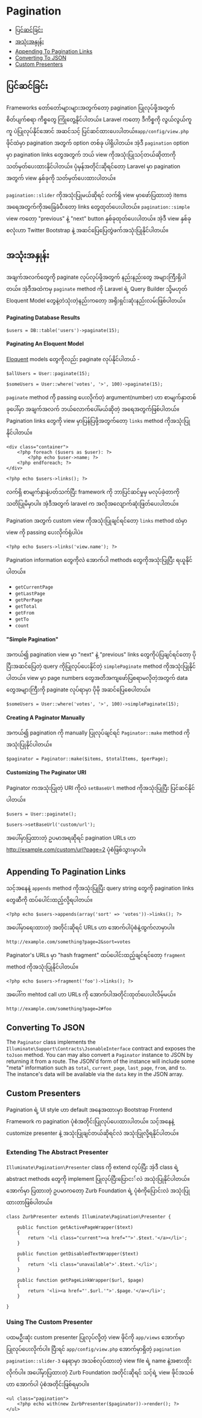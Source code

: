 ﻿# Pagination

- [ပြင်ဆင်ခြင်း](#configuration)
- [အသုံးအနှုန်း](#usage)
- [Appending To Pagination Links](#appending-to-pagination-links)
- [Converting To JSON](#converting-to-json)
- [Custom Presenters](#custom-presenters)

<a name="configuration"></a>
## ပြင်ဆင်ခြင်း

Frameworks တော်တော်များများအတွက်တော့ pagination ပြုလုပ်ဖို့အတွက် စိတ်ပျက်စရာ ကိစ္စတွေ ကြုံတွေ့နိုင်ပါတယ်။ Laravel ကတော့ ဒီကိစ္စကို လွယ်လွယ်ကူကူ ပဲပြုလုပ်နိုင်အောင် အဆင်သင့် ပြင်ဆင်ထားပေးပါတယ်။`app/config/view.php` ဖိုင်ထဲမှာ pagination အတွက် option တစ်ခု ပါရှိပါတယ်။ အဲ့ဒီ `pagination` option မှာ pagination links တွေအတွက် ဘယ် view ကိုအသုံးပြုသင့်တယ်ဆိုတာကို သတ်မှတ်ပေးထားနိုင်ပါတယ်။ ပုံမှန်အတိုင်းဆိုရင်တော့ Laravel မှာ pagination အတွက် view နှစ်ခုကို သတ်မှတ်ပေးထားပါတယ်။ 

`pagination::slider` ကိုအသုံးပြုမယ်ဆိုရင် လက်ရှိ view မှာဖော်ပြထားတဲ့ items အရေအတွက်ကိုအခြေခံပီးတော့ links တွေထုတ်ပေးပါတယ်။ `pagination::simple` view ကတော့ "previous" နဲ့ "next" button နှစ်ခုထုတ်ပေးပါတယ်။ အဲ့ဒီ view နှစ်ခုစလုံးဟာ Twitter Bootstrap နဲ့ အဆင်ပြေပြေတွဲဖက်အသုံးပြုနိုင်ပါတယ်။ 

<a name="usage"></a>
## အသုံးအနှုန်း

အချက်အလက်တွေကို paginate လုပ်လုပ်ဖို့အတွက် နည်းနည်းတွေ အများကြီးရှိပါတယ်။ အဲ့ဒီအထဲကမှ `paginate` method ကို Laravel ရဲ့ Query Builder သို့မဟုတ် Eloquent Model တွေနဲ့တဲသုံးတဲ့နည်းကတော့ အရိုးရှင်းဆုံးနည်းလမ်းဖြစ်ပါတယ်။ 

#### Paginating Database Results

	$users = DB::table('users')->paginate(15);

#### Paginating An Eloquent Model

[Eloquent](eloquent.md) models တွေကိုလည်း paginate လုပ်နိုင်ပါတယ် -

	$allUsers = User::paginate(15);

	$someUsers = User::where('votes', '>', 100)->paginate(15);

`paginate` method ကို passing ပေးလိုက်တဲ့ argument(number) ဟာ စာမျက်နှာတစ်ခုပေါ်မှာ အချက်အလက် ဘယ်လောက်ပေါ်မယ်ဆိုတဲ့ အရေအတွက်ဖြစ်ပါတယ်။ Pagination links တွေကို view မှာပြန်ပြဖို့အတွက်တော့ `links` method ကိုအသုံးပြုနိုင်ပါတယ်။ 

	<div class="container">
		<?php foreach ($users as $user): ?>
			<?php echo $user->name; ?>
		<?php endforeach; ?>
	</div>

	<?php echo $users->links(); ?>

လက်ရှိ စာမျက်နှာနဲ့ပတ်သက်ပြီး framework ကို ဘာပြင်ဆင်မှုမှ မလုပ်ခဲ့တာကို သတိပြုမိမှာပါ။ အဲ့ဒီအတွက် laravel က အလိုအလျောက်ဆုံးဖြတ်ပေးပါတယ်။ 

Pagination အတွက် custom view ကိုအသုံးပြုချင်ရင်တော့ `links` method ထဲမှာ view ကို passing ပေးလိုက်ရုံပါပဲ။

	<?php echo $users->links('view.name'); ?>

Pagination information တွေကိုလဲ အောက်ပါ methods တွေကိုအသုံးပြုပြီး ရယူနိုင်ပါတယ်။ 

- `getCurrentPage`
- `getLastPage`
- `getPerPage`
- `getTotal`
- `getFrom`
- `getTo`
- `count`


#### "Simple Pagination"

အကယ်၍ pagination view မှာ "next" နဲ့ "previous" links တွေကိုပဲပြချင်ရင်တော့ ပိုပြီးအဆင်ပြေတဲ့ query ကိုပြုလုပ်ပေးနိုင်တဲ့ `simplePaginate` method ကိုအသုံးပြုနိုင်ပါတယ်။ view မှာ page numbers တွေအတိအကျဖော်ပြစရာမလိုတဲ့အတွက် data တွေအများကြီးကို paginate လုပ်ရာမှာ ပိုမို အဆင်ပြေစေပါတယ်။ 

	$someUsers = User::where('votes', '>', 100)->simplePaginate(15);

#### Creating A Paginator Manually

အကယ်၍ pagination ကို manually ပြုလုပ်ချင်ရင် `Paginator::make` method ကိုအသုံးပြုနိုင်ပါတယ်။ 

	$paginator = Paginator::make($items, $totalItems, $perPage);

#### Customizing The Paginator URI

Paginator ကအသုံးပြုတဲ့ URI ကိုလဲ `setBaseUrl` method ကိုအသုံးပြုပြီး ပြင်ဆင်နိုင်ပါတယ်။ 

	$users = User::paginate();

	$users->setBaseUrl('custom/url');

အပေါ်မှာပြထားတဲ့ ဥပမာအရဆိုရင် pagination URLs ဟာ http://example.com/custom/url?page=2 ပုံစံဖြစ်သွားမှာပါ။

<a name="appending-to-pagination-links"></a>
## Appending To Pagination Links

သင့်အနေနဲ့ `appends` method ကိုအသုံးပြုပြီး query string တွေကို pagination links တွေဆီကို ထပ်ပေါင်းထည့်လို့ရပါတယ်။

	<?php echo $users->appends(array('sort' => 'votes'))->links(); ?>

အပေါ်မှာရေးထားတဲ့ အတိုင်းဆိုရင် URLs ဟာ အောက်ပါပုံစံနဲ့ထွက်လာမှာပါ။

	http://example.com/something?page=2&sort=votes

Paginator's URLs မှာ "hash fragment" ထပ်ပေါင်းထည့်ချင်ရင်တော့ `fragment` method ကိုအသုံးပြုနိုင်ပါတယ်။ 

	<?php echo $users->fragment('foo')->links(); ?>

အပေါ်က mehtod call ဟာ URLs ကို အောက်ပါအတိုင်းထုတ်ပေးပါလိမ့်မယ်။

	http://example.com/something?page=2#foo

<a name="converting-to-json"></a>
## Converting To JSON

The `Paginator` class implements the `Illuminate\Support\Contracts\JsonableInterface` contract and exposes the `toJson` method. You can may also convert a `Paginator` instance to JSON by returning it from a route. The JSON'd form of the instance will include some "meta" information such as `total`, `current_page`, `last_page`, `from`, and `to`. The instance's data will be available via the `data` key in the JSON array.

<a name="custom-presenters"></a>
## Custom Presenters

Pagination ရဲ့ UI style ဟာ default အနေအထားမှာ Bootstrap Frontend Framework က pagination ပုံစံအတိုင်းပြုလုပ်ပေးထားပါတယ်။ သင့်အနေနဲ့ customize presenter နဲ့ အသုံးပြုချင်တယ်ဆိုရင်လဲ အသုံးပြုလို့ရနိုင်ပါတယ်။ 

### Extending The Abstract Presenter

`Illuminate\Pagination\Presenter` class ကို extend လုပ်ပြီး အဲ့ဒီ class ရဲ့ abstract methods တွေကို implement ပြုလုပ်ပြီးပြောငး်လဲ အသုံးပြုနိုင်ပါတယ်။ အောက်မှာ ပြထားတဲ့ ဥပမာကတော့ Zurb Foundation ရဲ့ ပုံစံကိုပြောင်းလဲ အသုံးပြုထားတာဖြစ်ပါတယ်။ 

    class ZurbPresenter extends Illuminate\Pagination\Presenter {

        public function getActivePageWrapper($text)
        {
            return '<li class="current"><a href="">'.$text.'</a></li>';
        }

        public function getDisabledTextWrapper($text)
        {
            return '<li class="unavailable">'.$text.'</li>';
        }

        public function getPageLinkWrapper($url, $page)
        {
            return '<li><a href="'.$url.'">'.$page.'</a></li>';
        }

    }

### Using The Custom Presenter

ပထမဦးဆုံး custom presenter ပြုလုပ်လို့တဲ့ view ဖိုင်ကို `app/views` အောက်မှာ ပြုလုပ်ပေးလိုက်ပါ။ ပြီးရင် `app/config/view.php` အောက်မှာရှိတဲ့ `pagination` `pagination::slider-3` နေရာမှာ အသစ်လုပ်ထားတဲ့ view file ရဲ့ name နဲ့အစားထိုးလိုက်ပါ။ အပေါ်မှာပြထားတဲ့ Zurb Foundation အတိုင်းဆိုရင် သင့်ရဲ့ view ဖိုင်အသစ်ဟာ အောက်ပါ ပုံစံအတိုင်းဖြစ်ရမှာပါ။ 

    <ul class="pagination">
        <?php echo with(new ZurbPresenter($paginator))->render(); ?>
    </ul>
